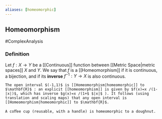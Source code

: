 ```yaml
---
aliases: [homeomorphic]
---
```

## Homeomorphism
#ComplexAnalysis 

### Definition
Let $f: X \rightarrow Y$ be a [[Continuous]] function between [[Metric Space|metric spaces]] $X$ and $Y$. We say that $f$ is a [[Homeomorphism]] if it is continuous, a bijection, and if its **inverse** $f^{-1}: Y \rightarrow X$ is also continuous.

```ad-example
The open interval $(-1,1)$ is [[Homeomorphism|homeomorphic]] to $\mathbf{R}$ : an explicit [[homeomorphism]] is given by $f(x)=x /(1-|x|)$, which has inverse $g(x)=x /(1+$ $|x|$ ). It follows (using translation and scaling maps) that any open interval is [[Homeomorphism|homeomorphic]] to $\mathbf{R}$.
```
```ad-example
A coﬀee cup (reusable, with a handle) is homeomorphic to a doughnut.
```